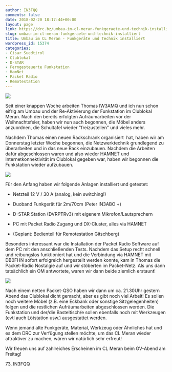 ```yaml
---
author: IN3FQQ
comments: false
date: 2018-02-20 18:17:44+00:00
layout: page
link: https://drc.bz/umbau-im-cl-meran-funkgeraete-und-technik-installiert/
slug: umbau-im-cl-meran-funkgeraete-und-technik-installiert
title: Umbau im CL Meran - Funkgeräte und Technik installiert
wordpress_id: 15374
categories:
- Cisar Suedtirol
- Clublokal
- D-STAR
- Ferngesteuerte Funkstation
- HamNet
- Packet Radio
- Remotestation
---
```


[![](https://drc.bz/wp-content/uploads/2018/02/20180219_193733-300x169.jpg)](https://drc.bz/wp-content/uploads/2018/02/20180219_193733.jpg)

Seit einer knappen Woche arbeiten Thomas IW3AMQ und ich nun schon eifrig am Umbau und der Re-Aktivierung der Funkstation im Clublokal Meran. Nach den bereits erfolgten Aufräumarbeiten vor der Weihnachtsfeier, haben wir nun auch begonnen, die Möbel anders anzuordnen, die Schultafel wieder "freizustellen" und vieles mehr.

Nachdem Thomas einen neuen Rackschrank organisiert  hat, haben wir am Donnerstag letzter Woche begonnen, die Netzwerktechnik grundlegend zu überarbeiten und in das neue Rack einzubauen. Nachdem die Arbeiten dafür abgeschlossen waren und also wieder HAMNET und Internetkonnektivität im Clublokal gegeben war, haben wir begonnen die Funkstation wieder aufzubauen.

[![](https://drc.bz/wp-content/uploads/2018/02/IMG_20180219_185616_947-300x225.jpg)](https://drc.bz/wp-content/uploads/2018/02/IMG_20180219_185616_947.jpg)

Für den Anfang haben wir folgende Anlagen installiert und getestet:



 	
  * Netzteil 12 V / 30 A (analog, kein switching!)

 	
  * Duoband Funkgerät für 2m/70cm (Peter IN3ABO +)

 	
  * D-STAR Station (DVRPTRv3) mit eigenem Mikrofon/Lautsprechern

 	
  * PC mit Packet Radio Zugang und DX-Cluster, alles via HAMNET

 	
  * (Geplant: Bedienteil für Remotestation Gitschberg)


Besonders interessant war die Installation der Packet Radio Software auf dem PC mit den anschließenden Tests. Nachdem das Setup recht schnell und reibungslos funktioniert hat und die Verbindung via HAMNET mit DB0FHN sofort erfolgreich hergestellt werden konnte, kam in Thomas die Packet-Radio Nostalgie auf und wir stöberten im Packet-Netz. Als uns dann tatsächlich ein OM antwortete, waren wir dann beide ziemlich erstaunt!

[![](https://drc.bz/wp-content/uploads/2018/02/20180219_193749-300x169.jpg)](https://drc.bz/wp-content/uploads/2018/02/20180219_193749.jpg)

Nach einem netten Packet-QSO haben wir dann um ca. 21.30Uhr gestern Abend das Clublokal dicht gemacht, aber es gibt noch viel Arbeit! Es sollen noch weitere Möbel (z.B. eine Eckbank oder sonstige Sitzgelegenheiten) folgen und die restlichen Aufräumarbeiten abgeschlossen werden. Die Funkstation und der/die Basteltisch/e sollen ebenfalls noch mit Werkzeugen (evtl auch Lötstation usw.) ausgestattet werden.

Wenn jemand alte Funkgeräte, Material, Werkzeug oder Ähnliches hat und es dem DRC zur Verfügung stellen möchte, um das CL Meran wieder attraktiver zu machen, wären wir natürlich sehr erfreut!

Wir freuen uns auf zahlreiches Erscheinen im CL Meran beim OV-Abend am Freitag!

73, IN3FQQ
